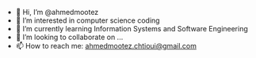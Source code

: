 - 👋 Hi, I’m @ahmedmootez
- 👀 I’m interested in computer science coding 
- 🌱 I’m currently learning Information Systems and Software Engineering
- 💞️ I’m looking to collaborate on ...
- 📫 How to reach me: ahmedmootez.chtioui@gmail.com

<!---
ahmedmootez/ahmedmootez is a ✨ special ✨ repository because its `README.md` (this file) appears on your GitHub profile.
You can click the Preview link to take a look at your changes.
--->
